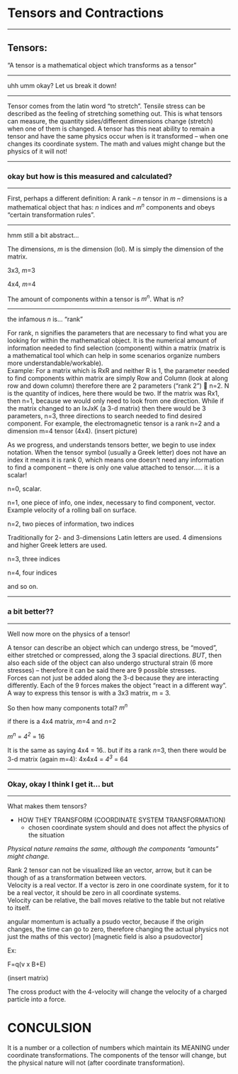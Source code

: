 
# Tensors and Contractions

---

## Tensors:

“A tensor is a mathematical object which transforms as a tensor”

---
uhh umm okay? Let us break it down!

---

Tensor comes from the latin word “to stretch”. Tensile stress can be described as the feeling of stretching something out. This is what tensors can measure, the quantity sides/different dimensions change (stretch) when one of them is changed. A tensor has this neat ability to remain a tensor and have the same physics occur when is it transformed – when one changes its coordinate system. The math and values might change but the physics of it will not! 

---
### okay but how is this measured and calculated?

---

First, perhaps a different definition:
A rank – _n_ tensor in _m_ – dimensions is a mathematical object that has: _n_ indices and _m<sup>n</sup>_ components and obeys “certain transformation rules”.  

---

hmm still a bit abstract…

The dimensions, _m_ is the dimension (lol). M is simply the dimension of the matrix. 

3x3,  _m_=3

4x4,  _m_=4

The amount of components within a tensor is _m<sup>n</sup>_. What is _n_?

---

the infamous _n_ is... “rank”

For rank, n signifies the parameters that are necessary to find what you are looking for within the mathematical object. It is the numerical amount of information needed to find selection (component) within a matrix (matrix is a mathematical tool which can help in some scenarios organize numbers more understandable/workable).  
Example: For a matrix which is RxR and neither R is 1, the parameter needed to find components within matrix are simply Row and Column (look at along row and down column) therefore there are 2 parameters (“rank 2”)  n=2. N is the quantity of indices, here there would be two. 
If the matrix was Rx1, then n=1, because we would only need to look from one direction. While if the matrix changed to an IxJxK (a 3-d matrix) then there would be 3 parameters, n=3, three directions to search needed to find desired component. 
For example, the electromagnetic tensor is a rank n=2 and a dimension m=4 tensor (4x4). (insert picture)

As we progress, and understands tensors better, we begin to use index notation. 
When the tensor symbol (usually a Greek letter) does not have an index it means it is rank 0, which means one doesn’t need any information to find a component – there is only one value attached to tensor….. it is a scalar!

n=0, scalar. 

n=1, one piece of info, one index, necessary to find component, vector. Example velocity of a rolling ball on surface.

n=2, two pieces of information, two indices

Traditionally for 2- and 3-dimensions Latin letters are used. 4 dimensions and higher Greek letters are used. 

n=3, three indices

n=4, four indices 

and so on. 

--- 
### a bit better??

---

Well now more on the physics of a tensor! 

A tensor can describe an object which can undergo stress, be “moved”, either stretched or compressed, along the 3 spacial directions. *BUT*, then also each side of the object can also undergo structural strain (6 more stresses) – therefore it can be said there are 9 possible stresses.   
Forces can not just be added along the 3-d because they are interacting differently. Each of the 9 forces makes the object “react in a different way”. A way to express this tensor is with a 3x3 matrix, m = 3. 

So then how many components total? _m<sup>n</sup>_ 

if there is a 4x4 matrix, _m_=4
and _n_=2 

_m<sup>n</sup>_ = _4<sup>2</sup>_ = 16 

It is the same as saying 4x4 = 16.. but if its a rank _n_=3, then there would be 3-d matrix (again m=4):  4x4x4 = _4<sup>3</sup>_ = 64


---
### Okay, okay I think I get it... but   

---

What makes them tensors?

* HOW THEY TRANSFORM (COORDINATE SYSTEM TRANSFORMATION)
  * chosen coordinate system should and does not affect the physics of the situation

_Physical nature remains the same, although the components “amounts” might change._

Rank 2 tensor can not be visualized like an vector, arrow, but it can be though of as a transformation between vectors.  
Velocity is a real vector. If a vector is zero in one coordinate system, for it to be a real vector, it should be zero in all coordinate systems.   
Velocity can be relative, the ball moves relative to the table but not relative to itself. 

angular momentum is actually a psudo vector, because if the origin changes, the time can go to zero, therefore changing the actual physics not just the maths of this vector) [magnetic field is also a psudovector]


Ex: 

F=q(v x B+E)

 (insert matrix)
 
The cross product with the  4-velocity will change the velocity of a charged particle into a force. 


# CONCULSION
It is a number or a collection of numbers which maintain its MEANING under coordinate transformations. The components of the tensor will change, but the physical nature will not (after coordinate transformation).
